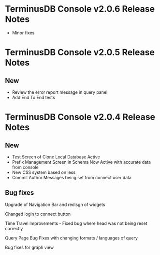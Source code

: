 # TerminusDB Console v2.0.6 Release Notes

* Minor fixes

# TerminusDB Console v2.0.5 Release Notes

## New

* Review the error report message in query panel
* Add End To End tests


# TerminusDB Console v2.0.4 Release Notes

## New
* Test Screen of Clone Local Database Active
* Prefix Management Screen in Schema Now Active with accurate data from console
* New CSS system based on less
* Commit Author Messages being set from connect user data


## Bug fixes

Upgrade of Navigation Bar and redisgn of widgets 

Changed login to connect button

Time Travel Improvements - Fixed bug where head was not being reset correctly

Query Page Bug Fixes with changing formats / languages of query 

Bug fixes for graph view



